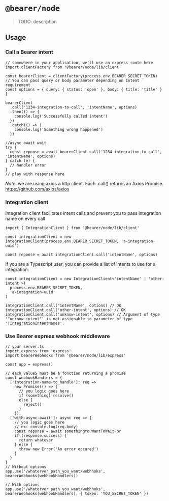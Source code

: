 # `@bearer/node`

> TODO: description

## Usage

### Call a Bearer intent

```tsx
// somewhere in your application, we'll use an express route here
import clientFactory from '@bearer/node/lib/client'

const bearerClient = clientFactory(process.env.BEARER_SECRET_TOKEN)
// You can pass query or body parameter depending on Intent requirement
const options = { query: { status: 'open' }, body: { title: 'title' } }

bearerClient
  .call('1234-integration-to-call', 'intentName', options)
  .then(() => {
    console.log('Successfully called intent')
  })
  .catch(() => {
    console.log('Something wrong happened')
  })

//async await wait
try {
  const reponse = await bearerClient.call('1234-integration-to-call', 'intentName', options)
} catch (e) {
  // handler error
}
// play with response here
```

_Note_: we are using axios a http client. Each .call() returns an Axios Promise. https://github.com/axios/axios

### Integration client

Integration client facilitates intent calls and prevent you to pass integration name on every call

```tsx
import { IntegrationClient } from '@bearer/node/lib/client'

const integrationClient = new IntegrationClient(process.env.BEARER_SECRET_TOKEN, 'a-integration-uuid')

const reponse = await integrationClient.call('intentName', options)
```

If you are a Typescript user, you can provide a list of intents to use for a integration:

```tsx
const integrationClient = new IntegrationClient<'intentName' | 'other-intent'>(
  process.env.BEARER_SECRET_TOKEN,
  'a-integration-uuid'
)

integrationClient.call('intentName', options) // OK
integrationClient.call('other-intent', options) // OK
integrationClient.call('unknow-intent', options) // Argument of type '"unknow-intent"' is not assignable to parameter of type 'TIntegrationIntentNames'.
```

### Use Bearer express webhook middleware

```tsx
// your server.ts
import express from 'express'
import bearerWebhooks from '@bearer/node/lib/express'

const app = express()

// each valueS must be a fonction returning a promise
const webhookHandlers = {
  ['integration-name-to_handle']: req =>
    new Promise(() => {
      // you logic goes here
      if (something) resolve()
      else {
        reject()
      }
    }),
  ['with-async-await']: async req => {
    // you logic goes here
    // ex: console.log(req.body)
    const reponse = await somethingYouWantToWaitFor
    if (response.success) {
      return whatever
    } else {
      throw new Error('An error occured')
    }
  }
}
// Without options
app.use('/whaterver_path_you_want/webhhoks', bearerWebhooks(webhookHandlers))

// With options
app.use('/whaterver_path_you_want/webhhoks', bearerWebhooks(webhookHandlers), { token: 'YOU_SECRET_TOKEN' })
```
